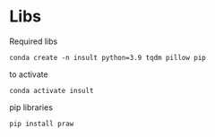 # Libs

Required libs 
```
conda create -n insult python=3.9 tqdm pillow pip

```
to activate 
```
conda activate insult
```
pip libraries
```
pip install praw
```